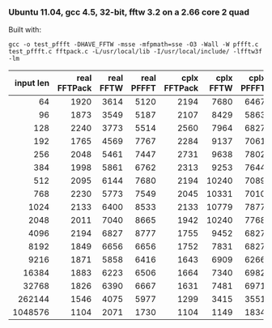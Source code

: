 
### Ubuntu 11.04, gcc 4.5, 32-bit, fftw 3.2 on a 2.66 core 2 quad

Built with:

```
gcc -o test_pffft -DHAVE_FFTW -msse -mfpmath=sse -O3 -Wall -W pffft.c test_pffft.c fftpack.c -L/usr/local/lib -I/usr/local/include/ -lfftw3f -lm
```

| input len |real FFTPack|  real FFTW | real PFFFT |cplx FFTPack|  cplx FFTW | cplx PFFFT |
|----------:|-----------:|-----------:|-----------:|-----------:|-----------:|-----------:|
|       64  |     1920   |     3614   |     5120   |     2194   |     7680   |     6467   |
|       96  |     1873   |     3549   |     5187   |     2107   |     8429   |     5863   |
|      128  |     2240   |     3773   |     5514   |     2560   |     7964   |     6827   |
|      192  |     1765   |     4569   |     7767   |     2284   |     9137   |     7061   |
|      256  |     2048   |     5461   |     7447   |     2731   |     9638   |     7802   |
|      384  |     1998   |     5861   |     6762   |     2313   |     9253   |     7644   |
|      512  |     2095   |     6144   |     7680   |     2194   |    10240   |     7089   |
|      768  |     2230   |     5773   |     7549   |     2045   |    10331   |     7010   |
|     1024  |     2133   |     6400   |     8533   |     2133   |    10779   |     7877   |
|     2048  |     2011   |     7040   |     8665   |     1942   |    10240   |     7768   |
|     4096  |     2194   |     6827   |     8777   |     1755   |     9452   |     6827   |
|     8192  |     1849   |     6656   |     6656   |     1752   |     7831   |     6827   |
|     9216  |     1871   |     5858   |     6416   |     1643   |     6909   |     6266   |
|    16384  |     1883   |     6223   |     6506   |     1664   |     7340   |     6982   |
|    32768  |     1826   |     6390   |     6667   |     1631   |     7481   |     6971   |
|   262144  |     1546   |     4075   |     5977   |     1299   |     3415   |     3551   |
|  1048576  |     1104   |     2071   |     1730   |     1104   |     1149   |     1834   |


